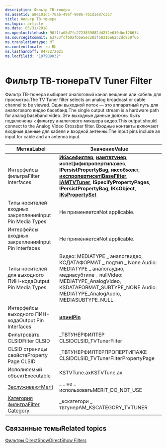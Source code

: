 ```yaml
---
description: Фильтр ТВ-тюнера
ms.assetid: a8e101dc-78ab-495f-9086-7b1d1e87c357
title: Фильтр ТВ-тюнера
ms.topic: article
ms.date: 05/31/2018
ms.openlocfilehash: 90f1fa68d7fc2723839882dd232e630dbe128634
ms.sourcegitcommit: 63753fcfb0afbbe5ec283fb8316e62c2dc950f66
ms.translationtype: MT
ms.contentlocale: ru-RU
ms.lasthandoff: 04/22/2021
ms.locfileid: "107909032"
---
```

# <a name="tv-tuner-filter"></a><span data-ttu-id="b27c2-103">Фильтр ТВ-тюнера</span><span class="sxs-lookup"><span data-stu-id="b27c2-103">TV Tuner Filter</span></span>

<span data-ttu-id="b27c2-104">Фильтр ТВ-тюнера выбирает аналоговый канал вещания или кабель для просмотра.</span><span class="sxs-lookup"><span data-stu-id="b27c2-104">The TV Tuner filter selects an analog broadcast or cable channel to be viewed.</span></span> <span data-ttu-id="b27c2-105">Один выходной поток — это аппаратный путь для аналогового видео басебанд.</span><span class="sxs-lookup"><span data-stu-id="b27c2-105">The single output stream is a hardware path for analog baseband video.</span></span> <span data-ttu-id="b27c2-106">Эти выходные данные должны быть подключены к фильтру аналогового микшера видео.</span><span class="sxs-lookup"><span data-stu-id="b27c2-106">This output should connect to the Analog Video Crossbar filter.</span></span> <span data-ttu-id="b27c2-107">Входные контакты включают входные данные для кабеля и входной антенны.</span><span class="sxs-lookup"><span data-stu-id="b27c2-107">The input pins include an input for cable and an antenna input.</span></span>



| <span data-ttu-id="b27c2-108">Метка</span><span class="sxs-lookup"><span data-stu-id="b27c2-108">Label</span></span> | <span data-ttu-id="b27c2-109">Значение</span><span class="sxs-lookup"><span data-stu-id="b27c2-109">Value</span></span> |
|------------------------------------------|-----------------------------------------------------------------------------------------------------------------------------------------------------------------------------------|
| <span data-ttu-id="b27c2-110">Интерфейсы фильтра</span><span class="sxs-lookup"><span data-stu-id="b27c2-110">Filter Interfaces</span></span>                        | <span data-ttu-id="b27c2-111">[**Ибасефилтер**](/windows/desktop/api/Strmif/nn-strmif-ibasefilter), [**иамтвтунер**](/windows/desktop/api/Strmif/nn-strmif-iamtvtuner), **испеЦифипропертипажес**, **IPersistPropertyBag**, **иксобжект**, [**икспропертисет**](ikspropertyset.md)</span><span class="sxs-lookup"><span data-stu-id="b27c2-111">[**IBaseFilter**](/windows/desktop/api/Strmif/nn-strmif-ibasefilter), [**IAMTVTuner**](/windows/desktop/api/Strmif/nn-strmif-iamtvtuner), **ISpecifyPropertyPages**, **IPersistPropertyBag**, **IKsObject**, [**IKsPropertySet**](ikspropertyset.md)</span></span> |
| <span data-ttu-id="b27c2-112">Типы носителей входных закрепления</span><span class="sxs-lookup"><span data-stu-id="b27c2-112">Input Pin Media Types</span></span>                    | <span data-ttu-id="b27c2-113">Не применяется</span><span class="sxs-lookup"><span data-stu-id="b27c2-113">Not applicable.</span></span>                                                                                                                                                                   |
| <span data-ttu-id="b27c2-114">Интерфейсы входных закрепления</span><span class="sxs-lookup"><span data-stu-id="b27c2-114">Input Pin Interfaces</span></span>                     | <span data-ttu-id="b27c2-115">Не применяется</span><span class="sxs-lookup"><span data-stu-id="b27c2-115">Not applicable.</span></span>                                                                                                                                                                   |
| <span data-ttu-id="b27c2-116">Типы носителей для выходного ПИН-кода</span><span class="sxs-lookup"><span data-stu-id="b27c2-116">Output Pin Media Types</span></span>                   | <span data-ttu-id="b27c2-117">Видео: MEDIATYPE \_ аналогвидео, КСДАТАФОРМАТ \_ подтип \_ None Audio: MEDIATYPE \_ аналогаудио, медиасубтипе \_ null</span><span class="sxs-lookup"><span data-stu-id="b27c2-117">Video: MEDIATYPE\_AnalogVideo, KSDATAFORMAT\_SUBTYPE\_NONE Audio: MEDIATYPE\_AnalogAudio, MEDIASUBTYPE\_NULL</span></span>                                                                      |
| <span data-ttu-id="b27c2-118">Интерфейсы выходного ПИН-кода</span><span class="sxs-lookup"><span data-stu-id="b27c2-118">Output Pin Interfaces</span></span>                    | [<span data-ttu-id="b27c2-119">**ипин**</span><span class="sxs-lookup"><span data-stu-id="b27c2-119">**IPin**</span></span>](/windows/desktop/api/Strmif/nn-strmif-ipin)                                                                                                                                                              |
| <span data-ttu-id="b27c2-120">Фильтровать CLSID</span><span class="sxs-lookup"><span data-stu-id="b27c2-120">Filter CLSID</span></span>                             | <span data-ttu-id="b27c2-121">\_ТВТУНЕРФИЛТЕР CLSID</span><span class="sxs-lookup"><span data-stu-id="b27c2-121">CLSID\_TVTunerFilter</span></span>                                                                                                                                                              |
| <span data-ttu-id="b27c2-122">CLSID страницы свойств</span><span class="sxs-lookup"><span data-stu-id="b27c2-122">Property Page CLSID</span></span>                      | <span data-ttu-id="b27c2-123">\_ТВТУНЕРФИЛТЕРПРОПЕРТИПАЖЕ CLSID</span><span class="sxs-lookup"><span data-stu-id="b27c2-123">CLSID\_TVTunerFilterPropertyPage</span></span>                                                                                                                                                  |
| <span data-ttu-id="b27c2-124">Исполняемый объект</span><span class="sxs-lookup"><span data-stu-id="b27c2-124">Executable</span></span>                               | <span data-ttu-id="b27c2-125">KSTVTune.ax</span><span class="sxs-lookup"><span data-stu-id="b27c2-125">KSTVTune.ax</span></span>                                                                                                                                                                       |
| [<span data-ttu-id="b27c2-126">Заслуживают</span><span class="sxs-lookup"><span data-stu-id="b27c2-126">Merit</span></span>](merit.md)                       | <span data-ttu-id="b27c2-127">\_ \_ не \_ использовать</span><span class="sxs-lookup"><span data-stu-id="b27c2-127">MERIT\_DO\_NOT\_USE</span></span>                                                                                                                                                               |
| [<span data-ttu-id="b27c2-128">Категория фильтра</span><span class="sxs-lookup"><span data-stu-id="b27c2-128">Filter Category</span></span>](filter-categories.md) | <span data-ttu-id="b27c2-129">\_кскатегори \_ твтунер</span><span class="sxs-lookup"><span data-stu-id="b27c2-129">AM\_KSCATEGORY\_TVTUNER</span></span>                                                                                                                                                           |



 

## <a name="related-topics"></a><span data-ttu-id="b27c2-130">Связанные темы</span><span class="sxs-lookup"><span data-stu-id="b27c2-130">Related topics</span></span>

<dl> <dt>

[<span data-ttu-id="b27c2-131">Фильтры DirectShow</span><span class="sxs-lookup"><span data-stu-id="b27c2-131">DirectShow Filters</span></span>](directshow-filters.md)
</dt> </dl>

 

 



